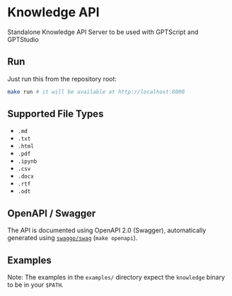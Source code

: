 # Knowledge API

Standalone Knowledge API Server to be used with GPTScript and GPTStudio

## Run

Just run this from the repository root:

```bash
make run # it will be available at http://localhost:8000
```

## Supported File Types

- `.md`
- `.txt`
- `.html`
- `.pdf`
- `.ipynb`
- `.csv`
- `.docx`
- `.rtf`
- `.odt`

## OpenAPI / Swagger

The API is documented using OpenAPI 2.0 (Swagger), automatically generated using [`swaggo/swag`](https://github.com/swaggo/swag) (`make openapi`).

## Examples

Note: The examples in the `examples/` directory expect the `knowledge` binary to be in your `$PATH`.